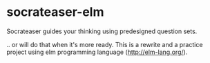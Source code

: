 # socrateaser-elm
Socrateaser guides your thinking using predesigned question sets.

.. or will do that when it's more ready. This is a rewrite and a practice project using elm programming language (http://elm-lang.org/).
